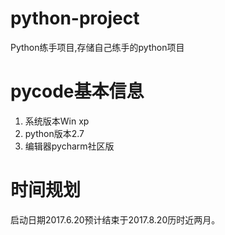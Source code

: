 # python-project
Python练手项目,存储自己练手的python项目
# pycode基本信息
1. 系统版本Win xp
2. python版本2.7
3. 编辑器pycharm社区版
# 时间规划
启动日期2017.6.20预计结束于2017.8.20历时近两月。
